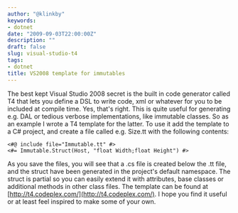 ```yaml
---
author: "@klinkby"
keywords:
- dotnet
date: "2009-09-03T22:00:00Z"
description: ""
draft: false
slug: visual-studio-t4
tags:
- dotnet
title: VS2008 template for immutables
---
```



The best kept Visual Studio 2008 secret is the built in code generator called T4 that lets you define a DSL to write code, xml or whatever for you to be included at compile time. Yes, that's right. This is quite useful for generating e.g. DAL or tedious verbose implementations, like immutable classes. So as an example I wrote a T4 template for the latter. To use it add the template to a C# project, and create a file called e.g. Size.tt with the following contents:   

 <pre class="csharpcode"><code>&lt;#@ include file=<span class="str">"Immutable.tt"</span> #&gt;
&lt;#= Immutable.Struct(Host, <span class="str">"float Width;float Height"</span>) #&gt;</code>
</pre>

  As you save the files, you will see that a .cs file is created below the .tt file, and the struct have been generated in the project's default namespace. The struct is partial so you can easily extend it with attributes, base classes or additional methods in other class files. The template can be found at [http://t4.codeplex.com/](http://t4.codeplex.com/). I hope you find it useful or at least feel inspired to make some of your own.

